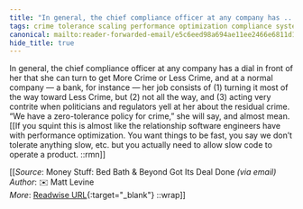 ```yaml
---
title: "In general, the chief compliance officer at any company has ..."
tags: crime tolerance scaling performance optimization compliance systems articles-24193560
canonical: mailto:reader-forwarded-email/e5c6eed98a694ae11ee2466e6811d1d5
hide_title: true
---
```


In general, the chief compliance officer at any company has a dial in front of her that she can turn to get More Crime or Less Crime, and at a normal company — a bank, for instance — her job consists of (1) turning it most of the way toward Less Crime, but (2) not all the way, and (3) acting very contrite when politicians and regulators yell at her about the residual crime. “We have a zero-tolerance policy for crime,” she will say, and almost mean.
[[If you squint this is almost like the relationship software engineers have with performance optimization. You want things to be fast, you say we don’t tolerate anything slow, etc. but you actually need to allow slow code to operate a product. ::rmn]]


[[_Source_: Money Stuff: Bed Bath & Beyond Got Its Deal Done _(via email)_<br>
_Author_: ✉️ Matt Levine<br>
_More_: [Readwise URL](https://readwise.io/open/473002145){:target="_blank"}
::wrap]]